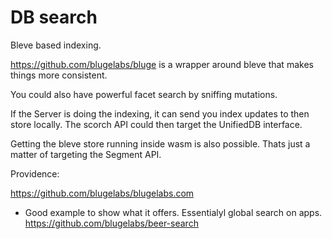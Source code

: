 # DB search

Bleve based indexing.

https://github.com/blugelabs/bluge is a wrapper around bleve that makes things more consistent.

You could also have powerful facet search by sniffing mutations.

If the Server is doing the indexing, it can send you index updates to then store locally. The scorch API could then target the UnifiedDB interface.

Getting the bleve store running inside wasm is also possible. Thats just a matter of targeting the Segment API. 

Providence:

https://github.com/blugelabs/blugelabs.com

- Good example to show what it offers. Essentialyl global search on apps.
https://github.com/blugelabs/beer-search
